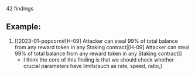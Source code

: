 42 findings

## Example:

1. [[2023-01-popcorn#[H-09] Attacker can steal 99% of total balance from any reward token in any Staking contract|[H-09] Attacker can steal 99% of total balance from any reward token in any Staking contract]]
	- I think the core of this finding is that we should check whether crucial parameters have limits(such as rate, speed, ratio,)